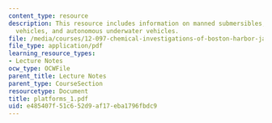```yaml
---
content_type: resource
description: This resource includes information on manned submersibles, remotely operated
  vehicles, and autonomous underwater vehicles.
file: /media/courses/12-097-chemical-investigations-of-boston-harbor-january-iap-2006/e485407f51c652d9af17eba1796fbdc9_platforms_1.pdf
file_type: application/pdf
learning_resource_types:
- Lecture Notes
ocw_type: OCWFile
parent_title: Lecture Notes
parent_type: CourseSection
resourcetype: Document
title: platforms_1.pdf
uid: e485407f-51c6-52d9-af17-eba1796fbdc9
---
```

